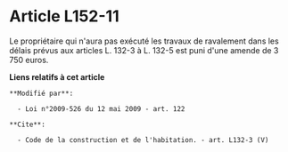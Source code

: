 # Article L152-11

Le propriétaire qui n'aura pas exécuté les travaux de ravalement dans les délais prévus aux articles L. 132-3 à L. 132-5 est
puni d'une amende de 3 750 euros.

**Liens relatifs à cet article**

	**Modifié par**:

	  - Loi n°2009-526 du 12 mai 2009 - art. 122

	**Cite**:

	  - Code de la construction et de l'habitation. - art. L132-3 (V)
